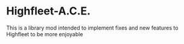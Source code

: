 # Highfleet-A.C.E.
This is a library mod intended to implement fixes and new features to Highfleet to be more enjoyable

